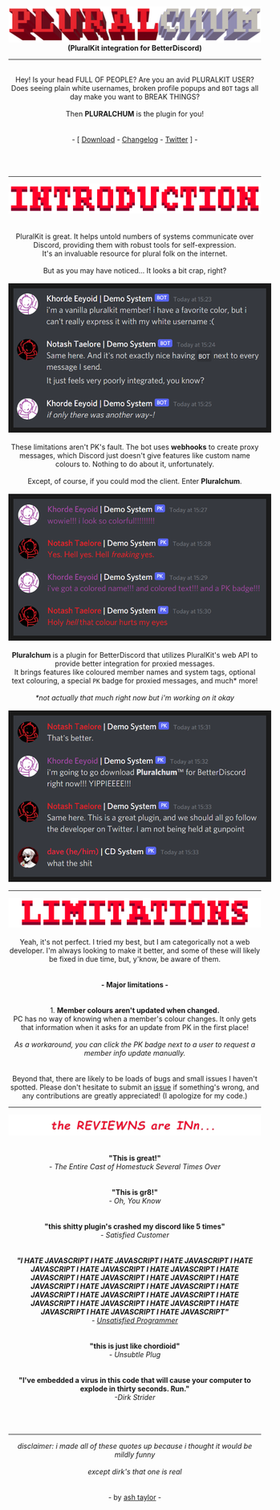 <p align="center"><img src="images/logo.png"><br><b>(PluralKit integration for BetterDiscord)</b><br></p>

---

<p align="center">
  <br>
  Hey! Is your head FULL OF PEOPLE? Are you an avid PLURALKIT USER?<br>Does seeing plain white usernames, broken profile popups and <code>BOT</code> tags all day make you want to BREAK THINGS?<br><br>Then <b>PLURALCHUM</b> is the plugin for you!
  <br><br><br>
  - [ <a href="https://github.com/estroBiologist/pluralchum/releases/latest">Download</a> -
  <a href="https://github.com/estroBiologist/pluralchum/releases">Changelog</a> -
  <a href="https://www.twitter.com/estroBiologist">Twitter</a> ] - <br><br>
  <br><br></p>

---
<p align="center">
  <img src="images/introduction.png"><br>
  <br>
  <br>
  PluralKit is great. It helps untold numbers of systems communicate over Discord, providing them with robust tools for self-expression.<br>It's an invaluable resource for plural folk on the internet.<br><br>But as you may have noticed... It looks a bit crap, right?<br>
  <br>
  <img src="images/discord_default.png" width="550" border="10"><br>
  <br>
  These limitations aren't PK's fault. The bot uses <b>webhooks</b> to create proxy messages, which Discord just doesn't give features like custom name colours to. Nothing to do about it, unfortunately.<br>
  <br>
  Except, of course, if you could mod the client. Enter <b>Pluralchum</b>.<br>
  <br>
  <img src="images/discord_colored_text.png" width="550" border="10"><br>
  <br>
  <b>Pluralchum</b> is a plugin for BetterDiscord that utilizes PluralKit's web API to provide better integration for proxied messages.<br>
  It brings features like coloured member names and system tags, optional text colouring, a special <code>PK</code> badge for proxied messages, and much* more!<br>
  <br>
  <i>*not actually that much right now but i'm working on it okay</i><br>
  <br>
  <img src="images/discord_colored_header.png" width="550" border="10"><br>
</p>

---

<p align="center">
  <img src="images/limitations.png"><br><br>
  Yeah, it's not perfect. I tried my best, but I am categorically not a web developer. I'm always looking to make it better, and some of these will likely be fixed in due time, but, y'know, be aware of them.<br>
  <br>
  <br>
  <b>- Major limitations -</b><br>
  <br>
  <br>
  1. <b>Member colours aren't updated when changed.</b><br>
  PC has no way of knowing when a member's colour changes. It only gets that information when it asks for an update from PK in the first place!<br>
  <br>
  <i>As a workaround, you can click the PK badge next to a user to request a member info update manually.</i><br>
  <br>
  <br>
  Beyond that, there are likely to be loads of bugs and small issues I haven't spotted. Please don't hesitate to submit an <a href="https://github.com/estroBiologist/pluralchum/issues">issue</a> if something's wrong, and any contributions are greatly appreciated! (I apologize for my code.)
</p>

---

<p align="center">
  <img src="images/reviewns.png">
  <br><br><br>
  <b>"This is great!"</b> <br><i> - The Entire Cast of Homestuck Several Times Over</i><br><br><br>
 <b>"This is gr8!"</b> <br><i> - Oh, You Know</i><br><br><br>
  <b>"this shitty plugin's crashed my discord like 5 times"</b> <br><i>- Satisfied Customer</i><br><br><br>
  <i><b>"I HATE JAVASCRIPT I HATE JAVASCRIPT I HATE JAVASCRIPT I HATE JAVASCRIPT I HATE JAVASCRIPT I HATE JAVASCRIPT I HATE JAVASCRIPT I HATE JAVASCRIPT I HATE JAVASCRIPT I HATE JAVASCRIPT I HATE JAVASCRIPT I HATE JAVASCRIPT I HATE JAVASCRIPT I HATE JAVASCRIPT I HATE JAVASCRIPT I HATE JAVASCRIPT I HATE JAVASCRIPT I HATE JAVASCRIPT I HATE JAVASCRIPT I HATE JAVASCRIPT I HATE JAVASCRIPT"</b></i>
  <br><i>- <a href="https://www.twitter.com/estroBiologist">Unsatisfied Programmer</a></i><br><br><br>
  <b>"this is just like chordioid"</b> <br><i>- Unsubtle Plug</i><br><br><br>
  <b>"I've embedded a virus in this code that will cause your computer to explode in thirty seconds. Run."</b><br><i>-Dirk Strider</i><br><br><br><br>
</p>

---

<p align="center">
<i>disclaimer: i made all of these quotes up because i thought it would be mildly funny<br><br>except dirk's that one is real</i><br><br><br>
- by <a href="https://www.twitter.com/estroBiologist">ash taylor</a> -</p>
